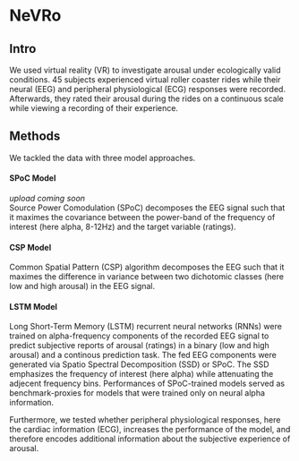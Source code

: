 <h1>NeVRo</h1> 

<h2>Intro</h2> 

We used virtual reality (VR) to investigate arousal under ecologically valid conditions. 45 subjects experienced virtual roller coaster rides while their neural (EEG) and peripheral physiological (ECG) responses were recorded. Afterwards, they rated their arousal during the rides on a continuous scale while viewing a recording of their experience.

<h2>Methods</h2> 
We tackled the data with three model approaches.

<h4>SPoC Model</h4> 
<em>upload coming soon</em><br> 
Source Power Comodulation (SPoC) decomposes the EEG signal such that it maximes the covariance between the power-band of the frequency of interest (here alpha, 8-12Hz) and the target variable (ratings).

<h4>CSP Model</h4>
Common Spatial Pattern (CSP) algorithm decomposes the EEG such that it maximes the difference in variance between two dichotomic classes (here low and high arousal) in the EEG signal.

<h4>LSTM Model</h4>
Long Short-Term Memory (LSTM) recurrent neural networks (RNNs) were trained on alpha-frequency components of the recorded EEG signal to predict subjective reports of arousal (ratings) in a binary (low and high arousal) and a continous prediction task. The fed EEG components were generated via Spatio Spectral Decomposition (SSD) or SPoC. The SSD emphasizes the frequency of interest (here alpha) while attenuating the adjecent frequency bins. Performances of SPoC-trained models served as benchmark-proxies for models that were trained only on neural alpha information.

Furthermore, we tested whether peripheral physiological responses, here the cardiac information (ECG), increases the performance of the model, and therefore encodes additional information about the subjective experience of arousal.
